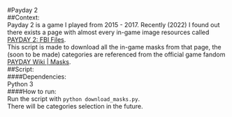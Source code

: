#Payday 2  
##Context:  
Payday 2 is a game I played from 2015 - 2017. Recently (2022) I found out there exists a page with almost every in-game image resources called [PAYDAY 2: FBI Files](https://fbi.paydaythegame.com/).  
This script is made to download all the in-game masks from that page, the (soon to be made) categories are referenced from the official game fandom [PAYDAY Wiki | Masks](https://payday.fandom.com/wiki/Masks_(Payday_2)#Trivia).  
##Script:  
####Dependencies:  
Python 3  
####How to run:  
Run the script with `python download_masks.py`.  
There will be categories selection in the future.  
